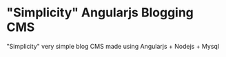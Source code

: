 # "Simplicity" Angularjs Blogging CMS

"Simplicity" very simple blog CMS made using Angularjs + Nodejs + Mysql
